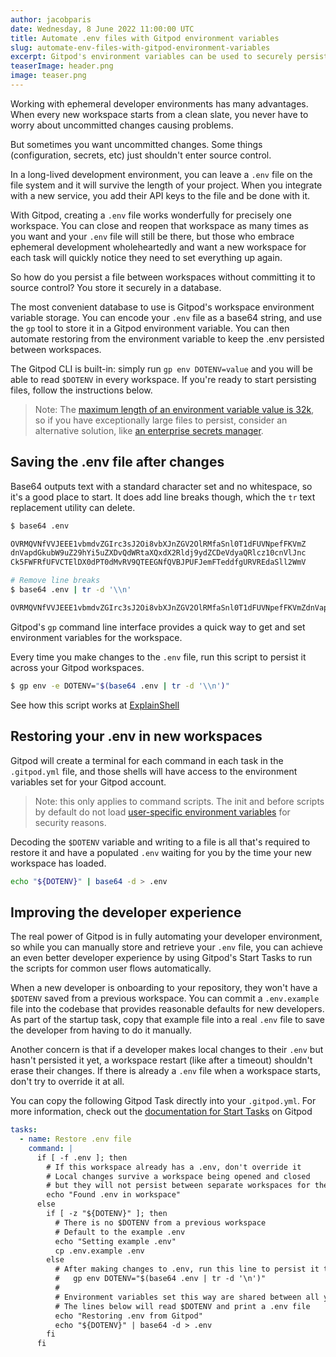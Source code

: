 ```yaml
---
author: jacobparis
date: Wednesday, 8 June 2022 11:00:00 UTC
title: Automate .env files with Gitpod environment variables
slug: automate-env-files-with-gitpod-environment-variables
excerpt: Gitpod's environment variables can be used to securely persist small files between workspaces without committing them to source control. Use this feature to automate the storage and retrieval of a .env file when workspaces are created.
teaserImage: header.png
image: teaser.png
---
```


<script context="module">
  export const prerender = true;
</script>

Working with ephemeral developer environments has many advantages. When every new workspace starts from a clean slate, you never have to worry about uncommitted changes causing problems.

But sometimes you want uncommitted changes. Some things (configuration, secrets, etc) just shouldn't enter source control.

In a long-lived development environment, you can leave a `.env` file on the file system and it will survive the length of your project. When you integrate with a new service, you add their API keys to the file and be done with it.

With Gitpod, creating a `.env` file works wonderfully for precisely one workspace. You can close and reopen that workspace as many times as you want and your `.env` file will still be there, but those who embrace ephemeral development wholeheartedly and want a new workspace for each task will quickly notice they need to set everything up again.

So how do you persist a file between workspaces without committing it to source control? You store it securely in a database.

The most convenient database to use is Gitpod's workspace environment variable storage. You can encode your `.env` file as a base64 string, and use the `gp` tool to store it in a Gitpod environment variable. You can then automate restoring from the environment variable to keep the .env persisted between workspaces.

The Gitpod CLI is built-in: simply run `gp env DOTENV=value` and you will be able to read `$DOTENV` in every workspace. If you're ready to start persisting files, follow the instructions below.

> Note: The [maximum length of an environment variable value is 32k](https://github.com/gitpod-io/gitpod/blob/main/components/gitpod-protocol/src/protocol.ts#L239-L259), so if you have exceptionally large files to persist, consider an alternative solution, like [an enterprise secrets manager](https://www.jacobparis.com/blog/gitpod-env-1pass).

## Saving the .env file after changes

Base64 outputs text with a standard character set and no whitespace, so it's a good place to start. It does add line breaks though, which the `tr` text replacement utility can delete.

```sh
$ base64 .env

OVRMQVNfVVJEEE1vbmdvZGIrc3sJ2Oi8vbXJnZGV2OlRMfaSnl0T1dFUVNpefFKVmZ
dnVapdGkubW9uZ29hYi5uZXDvQdWRtaXQxdX2Rldj9ydZCDeVdyaQRlcz10cnVlJnc
Ck5FWFRfUFVCTElDX0dPT0dMvRV9QTEEGNfQVBJPUFJemFTeddfgURVREdaSll2WmV

# Remove line breaks
$ base64 .env | tr -d '\\n'

OVRMQVNfVVJEEE1vbmdvZGIrc3sJ2Oi8vbXJnZGV2OlRMfaSnl0T1dFUVNpefFKVmZdnVapdGkubW9uZ29hYi5uZXDvQdWRtaXQxdX2Rldj9ydZCDeVdyaQRlcz10cnVlJncCk5FWFRfUFVCTElDX0dPT0dMvRV9QTEEGNfQVBJPUFJemFTeddfgURVREdaSll2WmV
```

Gitpod's `gp` command line interface provides a quick way to get and set environment variables for the workspace.

Every time you make changes to the `.env` file, run this script to persist it across your Gitpod workspaces.

```sh
$ gp env -e DOTENV="$(base64 .env | tr -d '\\n')"
```

See how this script works at [ExplainShell](https://explainshell.com/explain?cmd=base64+.env+%7C+tr+-d+%27%5C%5Cn%27)

## Restoring your .env in new workspaces

Gitpod will create a terminal for each command in each task in the `.gitpod.yml` file, and those shells will have access to the environment variables set for your Gitpod account.

> Note: this only applies to command scripts. The init and before scripts by default do not load [user-specific environment variables](https://www.gitpod.io/docs/prebuilds#user-specific-environment-variables-in-prebuilds) for security reasons.

Decoding the `$DOTENV` variable and writing to a file is all that's required to restore it and have a populated `.env` waiting for you by the time your new workspace has loaded.

```sh
echo "${DOTENV}" | base64 -d > .env
```

## Improving the developer experience

The real power of Gitpod is in fully automating your developer environment, so while you can manually store and retrieve your `.env` file, you can achieve an even better developer experience by using Gitpod's Start Tasks to run the scripts for common user flows automatically.

When a new developer is onboarding to your repository, they won't have a `$DOTENV` saved from a previous workspace. You can commit a `.env.example` file into the codebase that provides reasonable defaults for new developers. As part of the startup task, copy that example file into a real `.env` file to save the developer from having to do it manually.

Another concern is that if a developer makes local changes to their `.env` but hasn't persisted it yet, a workspace restart (like after a timeout) shouldn't erase their changes. If there is already a `.env` file when a workspace starts, don't try to override it at all.

You can copy the following Gitpod Task directly into your `.gitpod.yml`. For more information, check out the [documentation for Start Tasks](https://www.gitpod.io/docs/config-start-tasks) on Gitpod

```yml
tasks:
  - name: Restore .env file
    command: |
      if [ -f .env ]; then
        # If this workspace already has a .env, don't override it
        # Local changes survive a workspace being opened and closed
        # but they will not persist between separate workspaces for the same repo
        echo "Found .env in workspace"
      else
        if [ -z "${DOTENV}" ]; then
          # There is no $DOTENV from a previous workspace
          # Default to the example .env
          echo "Setting example .env"
          cp .env.example .env
        else
          # After making changes to .env, run this line to persist it to $DOTENV
          #   gp env DOTENV="$(base64 .env | tr -d '\n')"
          #
          # Environment variables set this way are shared between all your workspaces for this repo
          # The lines below will read $DOTENV and print a .env file
          echo "Restoring .env from Gitpod"
          echo "${DOTENV}" | base64 -d > .env
        fi
      fi
```
